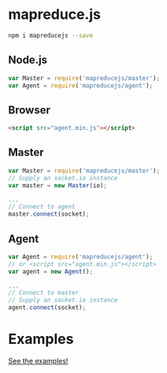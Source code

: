 # mapreduce.js #

```sh
npm i mapreducejs --save
```

## Node.js ##
```js
var Master = require('mapreducejs/master');
var Agent = require('mapreducejs/agent');
```

## Browser ##
```html
<script src="agent.min.js"></script>
```

## Master ##
```js
var Master = require('mapreducejs/master');
// Supply an socket.io instance
var master = new Master(io);

...
// Connect to agent
master.connect(socket);
```

## Agent ##
```js
var Agent = require('mapreducejs/agent');
// or <script src="agent.min.js"></script>
var agent = new Agent();

...
// Connect to master
// Supply an socket.io instance
agent.connect(socket);
```

# Examples #
[See the examples!](https://github.com/wenkesj/mapreducejs/blob/master/example)
